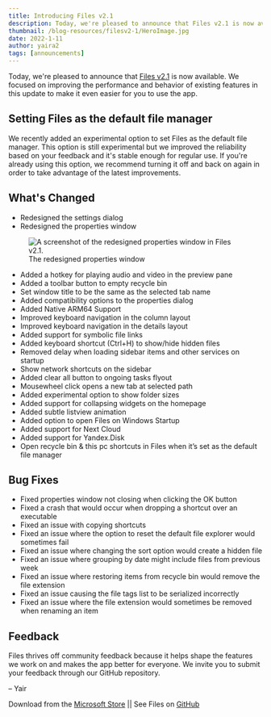 ```yaml
---
title: Introducing Files v2.1
description: Today, we're pleased to announce that Files v2.1 is now available. We focused on improving the performance and behavior of existing features in this update to make it even easier for you to use the app.
thumbnail: /blog-resources/filesv2-1/HeroImage.jpg
date: 2022-1-11
author: yaira2
tags: [announcements]
---
```


Today, we're pleased to announce
that [Files v2.1]({'https://www.microsoft.com/store/apps/9nghp3dx8hdx?cid=AnnouncingV2-1'})
is now available. We focused on improving the performance and behavior of existing features in this update to make it
even easier for you to use the app.

## Setting Files as the default file manager

We recently added an experimental option to set Files as the default file manager. This option is still experimental but
we improved the reliability based on your feedback and it's stable enough for regular use. If you're already using this
option, we recommend turning it off and back on again in order to take advantage of the latest improvements.

## What's Changed

- Redesigned the settings dialog
- Redesigned the properties window

<figure class="margin-bottom">
    <img src="/blog-resources/filesv2-1/PropertiesDialog.jpg" alt="A screenshot of the redesigned properties window in Files v2.1." />
    <figcaption>The redesigned properties window</figcaption>
</figure>

- Added a hotkey for playing audio and video in the preview pane
- Added a toolbar button to empty recycle bin
- Set window title to be the same as the selected tab name
- Added compatibility options to the properties dialog
- Added Native ARM64 Support
- Improved keyboard navigation in the column layout
- Improved keyboard navigation in the details layout
- Added support for symbolic file links
- Added keyboard shortcut (Ctrl+H) to show/hide hidden files
- Removed delay when loading sidebar items and other services on startup
- Show network shortcuts on the sidebar
- Added clear all button to ongoing tasks flyout
- Mousewheel click opens a new tab at selected path
- Added experimental option to show folder sizes
- Added support for collapsing widgets on the homepage
- Added subtle listview animation
- Added option to open Files on Windows Startup
- Added support for Next Cloud
- Added support for Yandex.Disk
- Open recycle bin & this pc shortcuts in Files when it’s set as the default file manager

## Bug Fixes

- Fixed properties window not closing when clicking the OK button
- Fixed a crash that would occur when dropping a shortcut over an executable
- Fixed an issue with copying shortcuts
- Fixed an issue where the option to reset the default file explorer would sometimes fail
- Fixed an issue where changing the sort option would create a hidden file
- Fixed an issue where grouping by date might include files from previous week
- Fixed an issue where restoring items from recycle bin would remove the file extension
- Fixed an issue causing the file tags list to be serialized incorrectly
- Fixed an issue where the file extension would sometimes be removed when renaming an item

## Feedback

Files thrives off community feedback because it helps shape the features we work on and makes the app better for
everyone. We invite you to submit your feedback through our GitHub repository.

– Yair

Download from
the [Microsoft Store]({'https://www.microsoft.com/store/apps/9nghp3dx8hdx?cid=AnnouncingV2-1'})
|| See Files on [GitHub](https://github.com/files-community/Files)
